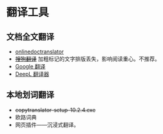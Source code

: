 # 翻译工具

## 文档全文翻译

- [onlinedoctranslator](https://www.onlinedoctranslator.com/en/translationform)
- ~~[搜狗翻译](https://fanyi.sogou.com/document#)~~ 加粗标记的文字排版丢失，影响阅读重心。不推荐。
- [Google 翻译](https://translate.google.com/?source=gtx&sl=en&tl=zh-CN&op=docs)
- [DeepL 翻译器](https://www.deepl.com/translator/files)



## 本地划词翻译

- ~~copytranslator-setup-10.2.4.exe~~
- 欧路词典
- 网页插件——沉浸式翻译。
